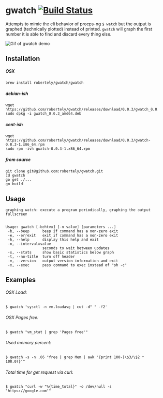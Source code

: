 # gwatch [![Build Status](https://travis-ci.org/robertely/gwatch.svg?branch=master)](https://travis-ci.org/robertely/gwatch)

Attempts to mimic the cli behavior of procps-ng `$ watch` but the output is graphed (technically plotted) instead of printed.
`gwatch` will graph the first number it is able to find and discard every thing else.

![Gif of gwatch demo](https://i.imgur.com/10x23py.gif)

## Installation

##### OSX
```
brew install robertely/gwatch/gwatch
```

##### debian-ish
```
wget https://github.com/robertely/gwatch/releases/download/0.0.3/gwatch_0.0.3_amd64.deb
sudo dpkg -i gwatch_0.0.3_amd64.deb
```

##### cent-ish
```
wget https://github.com/robertely/gwatch/releases/download/0.0.3/gwatch-0.0.3-1.x86_64.rpm
sudo rpm -ivh gwatch-0.0.3-1.x86_64.rpm
```

##### from source
```
git clone git@github.com:robertely/gwatch.git
cd gwatch
go get ./...
go build
```

## Usage
```
graphing watch: execute a program periodically, graphing the output fullscreen


Usage: gwatch [-behtvx] [-n value] [parameters ...]
 -b, --beep      beep if command has a non-zero exit
 -e, --errexit   exit if command has a non-zero exit
 -h, --help      display this help and exit
 -n, --interval=value
                 seconds to wait between updates
 -s, --stats     show basic statistics below graph
 -t, --no-title  turn off header
 -v, --version   output version information and exit
 -x, --exec      pass command to exec instead of "sh -c"

```
## Examples
###### OSX Load:
`$ gwatch 'sysctl -n vm.loadavg | cut -d" " -f2'`

###### OSX Pages free:
`$ gwatch "vm_stat | grep 'Pages free'"`

###### Used memory percent:
`$ gwatch -s -n .06 "free | grep Mem | awk '{print 100-(\$3/\$2 * 100.0)}'"`

###### Total time for get request via curl:
`$ gwatch "curl -w "%{time_total}" -o /dev/null -s 'https://google.com'"`
